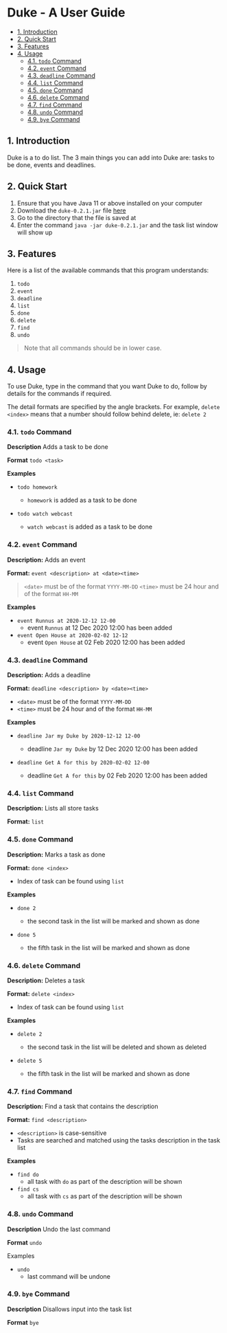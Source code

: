 <!-- omit in toc -->
# Duke - A User Guide

- [1. Introduction](#1-introduction)
- [2. Quick Start](#2-quick-start)
- [3. Features](#3-features)
- [4. Usage](#4-usage)
  - [4.1. `todo` Command](#41-todo-command)
  - [4.2. `event` Command](#42-event-command)
  - [4.3. `deadline` Command](#43-deadline-command)
  - [4.4. `list` Command](#44-list-command)
  - [4.5. `done` Command](#45-done-command)
  - [4.6. `delete` Command](#46-delete-command)
  - [4.7. `find` Command](#47-find-command)
  - [4.8. `undo` Command](#48-undo-command)
  - [4.9. `bye` Command](#49-bye-command)

## 1. Introduction

Duke is a to do list. The 3 main things you can add into Duke are: tasks to be done, events and deadlines.

## 2. Quick Start

1. Ensure that you have Java 11 or above installed on your computer
2. Download the `duke-0.2.1.jar` file [here](https://github.com/tohkerwei/duke/releases)
3. Go to the directory that the file is saved at
4. Enter the command `java -jar duke-0.2.1.jar` and the task list window will show up

## 3. Features

Here is a list of the available commands that this program understands:

1. `todo`
2. `event`
3. `deadline`
4. `list`
5. `done`
6. `delete`
7. `find`
8. `undo`

> Note that all commands should be in lower case.

## 4. Usage

To use Duke, type in the command that you want Duke to do, follow by details for the commands if required.

The detail formats are specified by the angle brackets. For example, `delete <index>` means that a number should follow behind delete, ie: `delete 2`

### 4.1. `todo` Command
**Description**
Adds a task to be done

**Format**
`todo <task>`

**Examples**

- `todo homework`
    - `homework` is added as a task to be done
    
- `todo watch webcast`
    -  `watch webcast` is added as a task to be done

### 4.2. `event` Command

**Description:**
Adds an event

**Format:**
`event <description> at <date><time>`
> `<date>` must be of the format `YYYY-MM-DD`
> `<time>` must be 24 hour and of the format `HH-MM`

**Examples**
- `event Runnus at 2020-12-12 12-00`
    - event `Runnus` at 12 Dec 2020 12:00 has been added
- `event Open House at 2020-02-02 12-12`
    - event `Open House` at 02 Feb 2020 12:00 has been added

### 4.3. `deadline` Command

**Description:**
Adds a deadline 

**Format:**
`deadline <description> by <date><time>`
- `<date>` must be of the format `YYYY-MM-DD`
- `<time>` must be 24 hour and of the format `HH-MM`

**Examples**

- `deadline Jar my Duke by 2020-12-12 12-00`
    - deadline `Jar my Duke` by 12 Dec 2020 12:00 has been added
    
- `deadline Get A for this by 2020-02-02 12-00`
    - deadline `Get A for this` by 02 Feb 2020 12:00 has been added

### 4.4. `list` Command

**Description:**
Lists all store tasks

**Format:**
`list`

### 4.5. `done` Command

**Description:**
Marks a task as done 

**Format:**
`done <index>`

- Index of task can be found using `list`

**Examples**

- `done 2`
    - the second task in the list will be marked and shown as done


- `done 5`
    - the fifth task in the list will be marked and shown as done


### 4.6. `delete` Command

**Description:**
Deletes a task

**Format:**
`delete <index>`

- Index of task can be found using `list`

**Examples**

- `delete 2`
    - the second task in the list will be deleted and shown as deleted


- `delete 5`
    - the fifth task in the list will be marked and shown as done


### 4.7. `find` Command

**Description:**
Find a task that contains the description

**Format:**
`find <description>`

- `<description>` is case-sensitive
- Tasks are searched and matched using the tasks description in the task list

**Examples**

- `find do`
  - all task with `do` as part of the description will be shown
- `find cs`
  - all task with `cs` as part of the description will be shown

### 4.8. `undo` Command

**Description**
Undo the last command

**Format**
`undo`

Examples
- `undo`
    - last command will be undone

### 4.9. `bye` Command

**Description**
Disallows input into the task list

**Format**
`bye`
